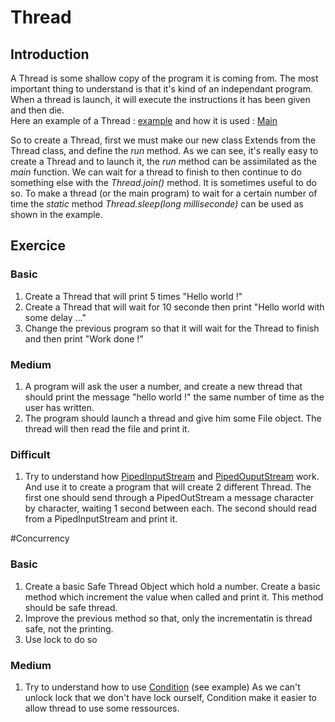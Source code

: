 # Thread

## Introduction
A Thread is some shallow copy of the program it is coming from. The most important thing to understand is that it's kind of an independant program.
When a thread is launch, it will execute the instructions it has been given and then die.  
Here an example of a Thread : [example](ThreadExample.java) and how it is used : [Main](ThreadMain.java)

So to create a Thread, first we must make our new class Extends from the Thread class, and define the *run* method.
As we can see, it's really easy to create a Thread and to launch it, the *run* method can be assimilated as the *main* function.
We can wait for a thread to finish to then continue to do something else with the *Thread.join()* method. It is sometimes useful to do so.
To make a thread (or the main program) to wait for a certain number of time the *static* method *Thread.sleep(long milliseconde)* can be used as shown in the example.

## Exercice

### Basic
1. Create a Thread that will print 5 times "Hello world !"
2. Create a Thread that will wait for 10 seconde then print "Hello world with some delay ..."
3. Change the previous program so that it will wait for the Thread to finish and then print "Work done !"

### Medium
1. A program will ask the user a number, and create a new thread that should print the message "hello world !" the same number of time as the user has written.
2. The program should launch a thread and give him some File object. The thread will then read the file and print it.

### Difficult
1. Try to understand how [PipedInputStream](http://docs.oracle.com/javase/7/docs/api/java/io/PipedInputStream.html) and [PipedOuputStream](http://docs.oracle.com/javase/7/docs/api/java/io/PipedOutputStream.html) work. And use it to create a program that will create 2 different Thread.
The first one should send through a PipedOutStream a message character by character, waiting 1 second between each.
The second should read from a PipedInputStream and print it.

#Concurrency

### Basic
1. Create a basic Safe Thread Object which hold a number. Create a basic method which increment the value when called and print it. This method should be safe thread.
2. Improve the previous method so that, only the incrementatin is thread safe, not the printing.
3. Use lock to do so

### Medium
1. Try to understand how to use [Condition](http://docs.oracle.com/javase/1.5.0/docs/api/java/util/concurrent/locks/Condition.html) (see example)
As we can't unlock lock that we don't have lock ourself, Condition make it easier to allow thread to use some ressources.
